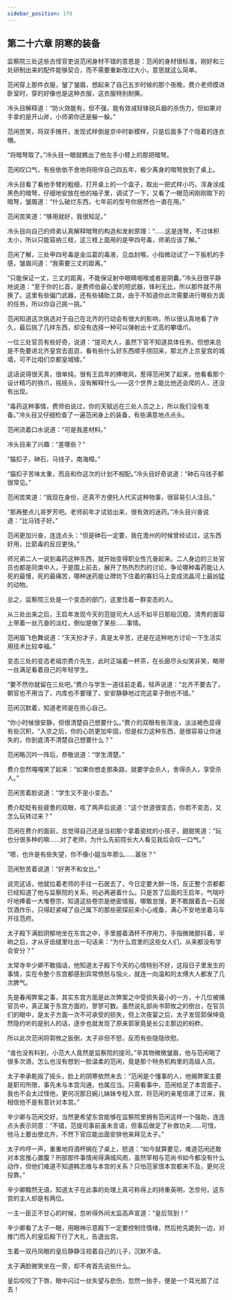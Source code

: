 ```yaml
---
sidebar_position: 179
---
```


## 第二十六章 **阴寒的装备**

监察院三处这些古怪官吏说范闲身材不错的意思是：范闲的身材很标准，刚好和三处研制出来的配件能够契合，而不需要重新改过大小，意思就这么简单。

范闲穿上那件衣服，皱了皱眉，想起来了自己五岁时候的那个夜晚，费介老师摸进卧室时，穿的好像也是这种衣服，这衣服特别耐撕。

冷头目解释道：“防火效能有，但不强，能有效减轻锋锐兵器的杀伤力，但如果对手拿的是开山斧，小师弟你还是躲一躲。”

范闲苦笑，将双手摊开，发现式样倒是京中时新模样，只是后面多了个隐着的连衣帽。

“将暗弩取了。”冷头目一眼就瞧出了他左手小臂上的那把暗弩。

范闲叹口气，有些依依不舍地将陪伴自己四五年，极少离身的暗弩放到了桌上。

冷头目看了看他手臂的粗细，打开桌上的一个盒子，取出一把式样小巧，浑身涂成黑色的暗弩，仔细地安放在他的袖子里，调试了一下，又看了一眼范闲刚刚取下的暗弩，皱眉道：“什么破烂东西，七年前的型号你居然也一直在用。”

范闲苦笑道：“够用就好，我很知足。”

冷头目向自己的师弟认真解释暗弩的构造和发射原理：“……这是连弩，不过体积太小，所以只能容纳三枝，这三枝上面用的是甲四号毒，师弟应该了解。”

范闲了解，三处甲四号毒是金瓜葛的毒液，见血封喉，小指微动试了一下扳机的手感，皱眉问道：“我需要三丈的距离。”

“只能保证一丈，三丈的距离，不能保证射中眼睛咽喉或者是阴囊。”冷头目很平静地说道：“至于你的匕首，是费师伯最心爱的短武器，锋利无比，所以那件就不用换了。这里有些偏门武器，还有些辅助工具，由于不知道你此次需要进行哪些方面的任务，所以你自己挑一挑。”

范闲知道这次挑选对于自己在北齐的行动会有很大的影响，所以很认真地看了许久，最后挑了几样东西，却没有选择一种可以弹射出十丈高的攀墙爪。

一位三处官员有些好奇，说道：“提司大人，虽然下官不知道具体任务。但想来总是不免要进北齐皇宫去逛逛，看有些什么好东西顺手捞回来，那北齐上京皇宫的城墙，可不比咱们京都皇城矮。”

这话说得很天真，很单纯，很有王启年的捧哏风，惹得范闲笑了起来，他看看那个设计精巧的铁爪，摇摇头，没有解释什么——这个世界上能比他还会爬的人，还没有出现。

“毒药这种事情，费师伯说过，你的天赋远在三处人员之上，所以我们没有准备。”冷头目又仔细检查了一遍范闲身上的装备，有些满意地点点头。

范闲流着口水说道：“可是我差材料。”

冷头目来了兴趣：“差哪些？”

“猫扣子，砷石，马钱子，南海樟。”

“猫扣子苦味太重，而且和你这次的计划不相配。”冷头目好奇说道：“砷石马钱子都很常见。”

范闲苦笑道：“我现在身份，还真不方便托人代买这种物事，很容易引人注目。”

“那再整点儿哥罗芳吧。老师前年才试验出来，很有效的迷药。”冷头目兴奋说道：“比马钱子好。”

范闲更加兴奋，连连点头：“但是砷石一定要，我在澹州的时候曾经试过，这东西好用，比箭毒的反应更快。”

师兄弟二人一说到毒药这种东西，就开始变得职业性亢奋起来。二人身边的三处官员也都是同类中人，于是围上前去，展开了热热烈烈的讨论，争论哪种毒药能让人死的最慢，死的最痛苦，哪种迷药能让牌坊下住着的寡妇马上变成流晶河上最凶猛的动物。

总之，监察院三处是一个变态的部门，这里住着一群变态的人。

从三处出来之后，王启年发现今天的范提司大人远不如平日那般沉稳，清秀的面容上带着一丝亢奋的淡红，倒似是做了某些……事情。

范闲眉飞色舞说道：“天天扮才子，真是太辛苦，还是在这种地方讨论一下生活实用技术比较幸福。”

变态三处的变态老祖宗费介先生，此时正端着一杯茶，在长廊尽头似笑非笑，略带一丝满足看着自己的年轻学生。

“要不然你就留在三处吧。”费介与学生一道往前走着，轻声说道：“北齐不要去了，朝官也不用当了，内库也不要理了，安安静静地过完这辈子倒也不错。”

范闲沉默着，知道老师是在担心自己。

“你小时候很安静，但很清楚自己想要什么。”费介的双眼有些浑浊，淡淡褐色显得有些沉积，“入京之后，你的心防更加牢固，但是权力这种东西，是很容易让你迷失的，你到底清不清楚自己想要什么？”

范闲略沉吟一阵后，恭敬说道：“学生清楚。”

费介忽然嘎嘎笑了起来：“如果你想走那条路，就要学会杀人，舍得杀人，享受杀人。”

范闲苦着脸说道：“学生又不是小变态。”

费介眨眨有些疲惫的双眼，咳了两声后说道：“这个世道很变态，你若不变态，又怎么玩转过来？”

范闲在费介的面前，总觉得自己还是当初那个拿着瓷枕的小孩子，甜甜笑道：“玩也分很多种的嘛……对了老师，为什么先前院长大人看见我后会叹一口气。”

“嗯，也许是有些失望，你不像小姐当年那么……嚣张？”

范闲愁苦着说道：“好男不和女比。”

说完这话，他就拉着老师的手往一石居去了，今日定要大醉一场，反正整个京都都已经知道了他与监察院的关系，何必再避着什么。只是苦了后面的王启年，气喘吁吁地捧着一大堆卷宗，知道这些卷宗是绝密情报，哪敢怠慢，更不敢跟着去一石居饮酒作乐，只得赶紧喊了自己属下的那些密探前来小心戒备，满心不安地坐着马车开往范府。

太子殿下满脸阴郁地坐在东宫之中，手里握着酒杯不停用力，手指微微颤抖着，半晌之后，才从牙齿缝里吐出一句话来：“为什么宫里的这些女人们，从来都没有学会安分？”

太常寺辛少卿不敢插话，他知道太子殿下今天的心情特别不好，这段日子里发生的事情，实在令整个东宫都感到异常愤怒与恼火，就连一向温和的太傅大人都发了几次脾气。

先是春闱弊案之事，其实东宫方面是此次弊案之中受损失最小的一方，十几位被捕官员中，真正属于东宫方面的，寥寥可数。虽然说礼部尚书郭攸之的倒台，在官员们的眼中，是太子方面一次不可承受的损失，但上次夜宴之后，太子发现郭保坤竟然隐约听的是别人的话，逐步也就发现了原来郭家竟是长公主那边的蚂蚱。

所以此次范闲将郭攸之扳倒，太子非但不怒，反而有些隐隐欣慰。

“谁也没有料到，小范大人竟然是监察院的提司。”辛其物微微皱眉，他与范闲喝了很多次酒，怎么也没有想到一脸温柔的范闲，竟是那个特务机构里的高级人员。

太子李承乾摇了摇头，脸上的阴寒依然未去：“范闲是个懂事的人，他揭弊案主要是职司所限，事先未与本宫沟通，也属应当。只需看事中，范闲给足了本宫面子，我也不会太过怪他，更何况那日婉儿妹妹专程入宫，将范闲的亲笔信递了过来，我相信他不是有意针对本宫。”

辛少卿与范闲交好，当然更希望东宫能够在监察院里拥有范闲这样一个强助，连连点头表示同意：“不错，范提司事前虽未言语，但事后做足了补救功夫……可惜，他马上要出使北齐，不然下官应能出面安排他来拜见太子。”

太子吟哼一声，重重地将酒杯搁在了桌上，怒道：“如今就算要见，难道范闲还敢对本宫推心置腹？刑部那件事情闹得满城风雨，虽然宰相与范尚书如今都没有什么动作，但他们难道不知道韩志维与本宫的关系？只怕范家恨本宫都来不及，更何况投靠。”

辛少卿黯然无语，知道太子在此事的处理上真可称得上的持重英明，怎奈何，这东宫的主人却是有两位。

一主一臣正不甘心的时候，忽听得外间太监高声宣道：“皇后驾到！”

辛少卿看了太子一眼，用眼神示意殿下一定要控制住情绪，然后抢先跪到一边，对推门而入的皇后殿下行了大礼，告退出宫。

生着一双丹凤眼的皇后静静注视着自己的儿子，沉默不语。

太子满脸微笑坐在一旁，却不肯首先说些什么。

皇后咬咬了下唇，眼中闪过一丝失望与悲伤，忽然一抬手，便是一个耳光扇了过去！

